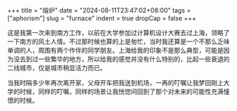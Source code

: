 +++
title = "熔炉"
date = "2024-08-11T23:47:02+08:00"
tags = ["aphorism"]
slug = "furnace"
indent = true
dropCap = false
+++

<!-- [^1]![1921.jpg](/images/1921.jpg) -->

这是我第一次来到南方工作，以前在大学参加过计算机设计大赛去过上海，领略了一下南方的风土人情。不过那时候也算的上是匆忙，当时我还算是一个不那么乏味单调的人，周围有两个作伴的同学朋友。上海给我的印象不是那么典型，可能是因为没去到过一些繁华的地方，所以给我的感觉并没有什么特别的，比起一些衰退的二线城市，仅是城市稍显活力而已。

当我时隔多少年再次离开家，父母开车把我送到机场，一再的叮嘱让我梦回刚上大学的时候，同样的叮嘱，同样的场景让我恍惚间回到了那个对未来的可能性充满憧憬的时候。

<!-- --- -->

<!-- [^1]: 截图自 https://www.youtube.com/watch?v=fdM7KtLqcPE -->
